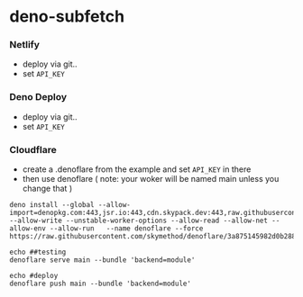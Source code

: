 # deno-subfetch


### Netlify

* deploy via git..
* set `API_KEY`

### Deno Deploy
* deploy via git..
* set `API_KEY`

### Cloudflare
* create a .denoflare from the example and set `API_KEY` in there
* then use denoflare ( note: your woker will be named main unless you change that )
 ```
 deno install --global --allow-import=denopkg.com:443,jsr.io:443,cdn.skypack.dev:443,raw.githubusercontent.com:443,deno.land:443  --allow-write --unstable-worker-options --allow-read --allow-net --allow-env --allow-run   --name denoflare --force https://raw.githubusercontent.com/skymethod/denoflare/3a875145982d0b288dd864cb2ef1e00552b59cae/cli/cli.ts
 
 echo ##testing
 denoflare serve main --bundle 'backend=module'

 echo #deploy
 denoflare push main --bundle 'backend=module'
 
 ```
